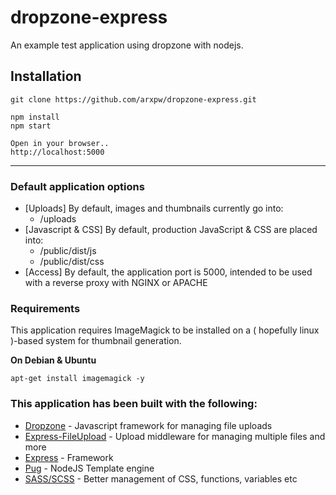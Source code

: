# dropzone-express
An example test application using dropzone with nodejs.

## Installation
```
git clone https://github.com/arxpw/dropzone-express.git

npm install
npm start

Open in your browser..
http://localhost:5000
```

---

### Default application options
* [Uploads] By default, images and thumbnails currently go into:
  * /uploads
* [Javascript & CSS] By default, production JavaScript & CSS are placed into:
  * /public/dist/js
  * /public/dist/css
* [Access] By default, the application port is 5000, intended to be used with a reverse proxy with NGINX or APACHE

### Requirements
This application requires ImageMagick to be installed on a ( hopefully linux )-based system for thumbnail generation.

**On Debian & Ubuntu**
```
apt-get install imagemagick -y
```

### This application has been built with the following:

* [Dropzone](http://www.dropzonejs.com/) - Javascript framework for managing file uploads
* [Express-FileUpload](https://github.com/richardgirges/express-fileupload) - Upload middleware for managing multiple files and more
* [Express](https://expressjs.com/) - Framework
* [Pug](https://pugjs.org) - NodeJS Template engine
* [SASS/SCSS](http://sass-lang.com/) - Better management of CSS, functions, variables etc